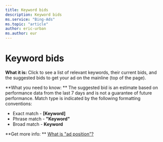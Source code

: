 ```yaml
---
title: Keyword bids
description: Keyword bids
ms.service: "Bing-Ads"
ms.topic: "article"
author: eric-urban
ms.author: eur
---
```


# Keyword bids

**What it is:**       Click to see a list of relevant keywords, their current bids, and the suggested bids to get your ad on the mainline (top of the page).

**What you need to know: **       The suggested bid is an estimate based on performance data from the last 7 days and is not a guarantee of future performance.         Match type is indicated by the following formatting conventions:
- Exact match - **[Keyword]**
- Phrase match - **"Keyword"**
- Broad match - **Keyword**

**Get more info: **    [What is "ad position"?](../hlp_BA_CONC_WhatIsAdPosition.md)


